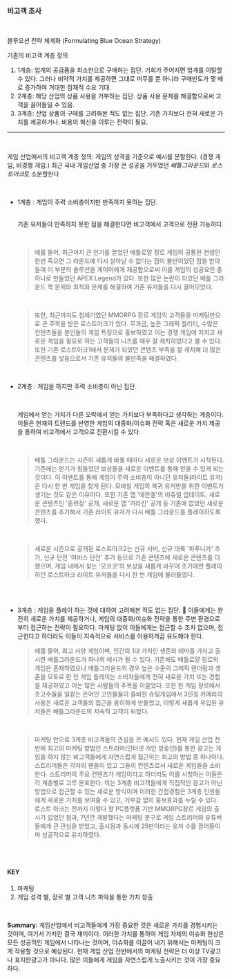 ### **비고객 조사**

<br/>

블루오션 전략 체계화 (Formulating Blue Ocean Strategy) 

기존의 비고객 계층 정의

1. 1계층: 업계의 공급품을 최소한으로 구매하는 집단. 기회가 주어지면 업계를 이탈할 수 있다. 그러나 비약적 가치를 제공하면 그대로 머무를 뿐 아니라 구매빈도가 몇 배로 증가하여 거대한 잠재적 수요 기대.
2. 2계층: 해당 산업의 상품 사용을 거부하는 집단. 상품 사용 문제를 해결함으로써 고객을 끌어들일 수 있음.
3. 3계층: 산업 상품의 구매를 고려해본 적도 없는 집단. 기존 가치보다 전혀 새로운 가치를 제공하거나. 비용의 혁신을 이루는 전략이 필요.

---



<br/>

게임 산업에서의 비고객 계층 정의: 게임의 성격을 기준으로 예시를 분할한다. (경쟁 게임, 비경쟁 게임.)
최근 국내 게임산업 중 가장 큰 성공을 거두었던 *배틀그라운드*와 *로스트아크*로 소분할한다

<br/>

* 1계층 : 게임이 주력 소비층이지만 만족하지 못하는 집단.

  <br/>기존 유저들이 만족하지 못한 점을 해결한다면 비고객에서 고객으로 전환 가능하다.

  <br/>

  > 예를 들어, 최근까지 큰 인기를 끌었던 배틀로얄 장르 게임의 공통된 컨셉인 한번 죽으면 그 라운드에 다시 살아날 수 없다는 점이 불만이었던 점을 받아들여 이 부분의 솔루션을 게이머에게 제공함으로써 이를 게임의 성공요인 중 하나로 만들었던 APEX Legend가 있다. 또한 많은 논란이 되었던 배틀 그라운드 핵 문제와 최적화 문제를 해결하여 기존 유저들을 다시 끌어모았다.

  <br/>

  > 또한, 최근까지도 침체기였던 MMORPG 장르 게임의 고객들을 마케팅만으로 큰 주목을 받은 로스트아크가 있다. 무과금, 높은 그래픽 퀄리티, 수많은 컨텐츠들을 본인들의 게임 특징으로 홍보하였고 이는 경쟁 게임에 지치고 새로운 게임을 필요로 하는 고객들의 니즈를 매우 잘 캐치하였다고 볼 수 있다. 또한 기존 로스트아크1에서 문제가 되었던 콘텐츠 부족을 잘 캐치해 더 많은 콘텐츠를 넣음으로서 기존 유저들의 불만족을 해결하였다.
  > <br/>

  <br/>

* 2계층 : 게임을 하지만 주력 소비층이 아닌 집단.

  <br/>

  게임에서 얻는 가치가 다른 오락에서 얻는 가치보다 부족하다고 생각하는 계층이다. 이들은 현재의 트렌드를 반영한 게임의 대중화/이슈화 전략 혹은 새로운 가치 제공을 통하여 비고객에서 고객으로 전환시킬 수 있다. 

  <br/>

  > 배틀 그라운드는 시즌이 새롭게 바뀔 때마다 새로운 보상 이벤트가 시작된다. 기존에는 얻기가 힘들었던 보상들을 새로운 이벤트를 통해 얻을 수 있게 되는 것이다. 이 이벤트를 통해 게임이 주력 소비층이 아니던 유저들(라이트 유저)은 다시 한 번 게임을 찾게 된다. 모바일 게임의 복귀 유저만을 위한 이벤트가 생기는 것도 같은 이유이다. 또한 기존 맵 '에란겔'의 비쥬얼 업데이트, 새로운 콘텐츠인 '훈련장' 공개, 새로운 맵 '카라킨' 공개 등 기존에 없었던 새로운 콘텐츠를 추가해서 기존 라이트 유저가 다시 배틀 그라운드를 플레이하도록 했다.

  <br/>

  > 새로운 시즌으로 공개된 로스트아크2는 신규 서버, 신규 대륙 '파푸니카' 추가, 신규 던전 '어비스 던전' 추가 등으로 기존 콘텐츠에 새로운 콘텐츠를 더했으며, 게임 내에서 찾는 '모코코'의 보상을 새롭게 바꾸어 초기에만 플레이하던 로스트아크 라이트 유저들을 다시 한 번 게임에 불러들였다.

<br/>

<br/>

* 3계층 : 게임을 플레이 하는 것에 대하여 고려해본 적도 없는 집단.
   이들에게는 완전히 새로운 가치를 제공하거나, 게임의 대중화/이슈화 전략을 통한 주변 환경으로부터 접근하는 전략이 필요하다. 마케팅 없이 이들에게는 접근할 수 조차 없으며, 접근한다고 하더라도 이들이 지속적으로 서비스를 이용하게끔 유도해야 한다.

  > 예를 들어, 최고 사양 게임이며, 인간의 1대 가치인 생존의 테마를 가지고 출시한 배틀그라운드가 하나의 예시가 될 수 있다. 기존에도 배틀로얄 장르의 게임은 존재하였으나 배틀그라운드의 경우 높은 수준의 그래픽 렌더링과 생존을 모토로 한 인 게임 플레이는 소비자들에게 전혀 새로운 가치 또는 경험을 제공하였고 이는 많은 사람들의 주목을 이끌었다. 또한 한 게임 장르에서 초고수들을 일컫는 은어인 고인물들이 즐비한 슈팅게임에서 3인칭 카메라의 사용은 새로운 고객들의 접근을 용이하게 만들었고, 이렇게 새롭게 유입된 유저들은 배틀그라운드의 지속적 고객이 되었다.

  <br/>

  >마케팅 만으로 3계층 비고객들의 관심을 끈 예시도 있다. 현재 게임 산업 전반에 최고의 마케팅 방법인 스트리머(인터넷 개인 방송인)를 통한 광고는 게임을 하지 않는 비고객들에게 자연스럽게 접근하는 최고의 방법 중 하나이다. 스트리머들은 각자의 팬들이 있고 그들의 컨텐츠로서 새로운 게임들을 소비한다. 스트리머의 주요 컨텐츠가 게임이라고 하더라도 이를 시청하는 이들은 각 계층별로 고루 분포한다. 이는 3계층 비고객들에게 직접적인 광고가 아닌 방법으로 접근할 수 있는 새로운 방식이며 이러한 간접경험은 3계층 인원들에게 새로운 가치를 보여줄 수 있고, 거부감 없이 홍보효과를 누릴 수 있다. 로스트 아크는 전까지 이렇다 할 PC플랫폼 기반 MMORPG장르 게임의 출시가 없었던 점과, 7년간 개발했다는 마케팅 문구로 게임 스트리머와 유튜버들에게 큰 관심을 받았고, 출시됨과 동시에 25만이라는 유저 수를 끌어들이며 성공적으로 유치하였다.

<br/>

<br/>

#### **KEY**

 1. 마케팅
  2. 게임 성격 별, 장르 별 고객 니즈 파악을 통한 가치 창출

<br/>

**Summary**: 게임산업에서 비고객들에게 가장 중요한 것은 새로운 가치를 경험시키는 것이며, 여기서 가치란 결국 재미이다. 이러한 가치를 통하여 게임 자체의 이슈화 현상은 모든 성공적인 게임에서 나타나는 것이며, 이슈화를 이끌어 내기 위해서는 마케팅이 크게 작용할 것으로 예상된다.  현재 게임 산업 전반에서의 마케팅 전략은 더 이상 TV광고나 표지판광고가 아니다. 많은 이들에게 게임을 자연스럽게 노출시키는 것이 가장 중요하다. 
